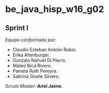# be_java_hisp_w16_g02

## Sprint I

*Equipo conformado por:*
- Claudio Esteban Antolin Rubio.
- Erika Altenburger.
- Gonzalo Nahuel Di Pierro.
- Mateo Bica Rivero.
- Pamela Ruth Pereyra.
- Sabrina Gisele Silvero.

*Scrum Master:* **Ariel Jaime**.